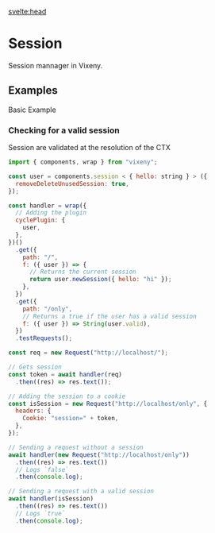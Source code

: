 <script>

</script>

<svelte:head>

<script src='/prism.mjs' defer></script>
<title>Session plugin - Vixeny</title>
  <meta name="description" content="Using Session in Vixeny"/>
  <meta name="keywords" content="Session, web development, Vixeny framework, FP, functional programming, plugin"/>
</svelte:head>

# Session

Session mannager in Vixeny.

## Examples

Basic Example

### Checking for a valid session

Session are validated at the resolution of the CTX

```js
import { components, wrap } from "vixeny";

const user = components.session < { hello: string } > ({
  removeDeleteUnusedSession: true,
});

const handler = wrap({
  // Adding the plugin
  cyclePlugin: {
    user,
  },
})()
  .get({
    path: "/",
    f: ({ user }) => {
      // Returns the current session
      return user.newSession({ hello: "hi" });
    },
  })
  .get({
    path: "/only",
    // Returns a true if the user has a valid session
    f: ({ user }) => String(user.valid),
  })
  .testRequests();

const req = new Request("http://localhost/");

// Gets session
const token = await handler(req)
  .then((res) => res.text());

// Adding the session to a cookie
const isSession = new Request("http://localhost/only", {
  headers: {
    Cookie: "session=" + token,
  },
});

// Sending a request without a session
await handler(new Request("http://localhost/only"))
  .then((res) => res.text())
  // Logs `false`
  .then(console.log);

// Sending a request with a valid session
await handler(isSession)
  .then((res) => res.text())
  // Logs `true`
  .then(console.log);
```
